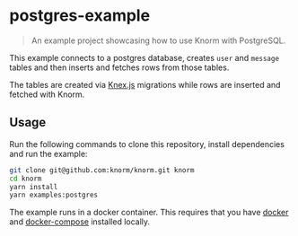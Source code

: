 # postgres-example

> An example project showcasing how to use Knorm with PostgreSQL.

This example connects to a postgres database, creates `user` and `message`
tables and then inserts and fetches rows from those tables.

The tables are created via [Knex.js](https://knexjs.org/) migrations while rows
are inserted and fetched with Knorm.

## Usage

Run the following commands to clone this repository, install dependencies and
run the example:

```bash
git clone git@github.com:knorm/knorm.git knorm
cd knorm
yarn install
yarn examples:postgres
```

The example runs in a docker container. This requires that you have
[docker](https://docs.docker.com/install/) and
[docker-compose](https://docs.docker.com/compose/install/) installed locally.
